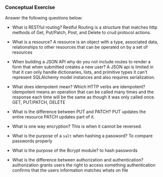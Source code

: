 ### Conceptual Exercise

Answer the following questions below:

- What is RESTful routing?
  Restful Routing is a structure that matches http methods of Get, Put/Patch, Post, and Delete to crud protocol actions.  

- What is a resource?
  A resource is an object with a type, associated data, relationships to other resources that can be operated on by a set of resources

- When building a JSON API why do you not include routes to render a form that when submitted creates a new user?
  A JSON api is limited in that it can only handle dictionaries, lists, and primitive types it can't represent SQLAlchemy model instances and also requires serialization.

- What does idempotent mean? Which HTTP verbs are idempotent?
  idempotent means an operation that can be called many times and the response each time will be the same as though it was only called once. GET, PUT/PATCH, DELETE

- What is the difference between PUT and PATCH?
  PUT updates the entire resource PATCH updates part of it.

- What is one way encryption?
  This is when it cannot be reversed.

- What is the purpose of a `salt` when hashing a password?
  To compare passwords properly

- What is the purpose of the Bcrypt module?
  to hash passwords

- What is the difference between authorization and authentication?
  authorization grants users the right to access something authentication confirms that the users information matches whats on file
